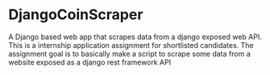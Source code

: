 # DjangoCoinScraper
 A Django based web app that scrapes data from a django exposed web API.  This is a internship application assignment for shortlisted candidates. The assignment goal is to basically make a script to scrape some data from a website exposed as a django rest framework API
